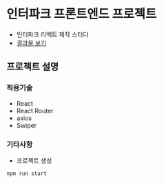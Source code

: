 # 인터파크 프론트엔드 프로젝트

- 인터파크 리엑트 제작 스터디
- [결과물 보기](https://)

## 프로젝트 설명

### 적용기술

- React
- React Router
- axios
- Swiper

### 기타사항

- 프로젝트 생성

```js
npm run start
```
